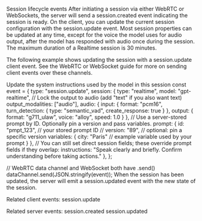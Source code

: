 Session lifecycle events
After initiating a session via either WebRTC or WebSockets, the server will send a 
session.created
 event indicating the session is ready. On the client, you can update the current session configuration with the 
session.update
 event. Most session properties can be updated at any time, except for the voice the model uses for audio output, after the model has responded with audio once during the session. The maximum duration of a Realtime session is 30 minutes.

The following example shows updating the session with a session.update client event. See the WebRTC or WebSocket guide for more on sending client events over these channels.

Update the system instructions used by the model in this session
const event = {
  type: "session.update",
  session: {
      type: "realtime",
      model: "gpt-realtime",
      // Lock the output to audio (add "text" if you also want text)
      output_modalities: ["audio"],
      audio: {
        input: {
          format: "pcm16",
          turn_detection: { type: "semantic_vad", create_response: true }
        },
        output: {
          format: "g711_ulaw",
          voice: "alloy",
          speed: 1.0
        }
      },
      // Use a server-stored prompt by ID. Optionally pin a version and pass variables.
      prompt: {
        id: "pmpt_123",          // your stored prompt ID
        // version: "89",        // optional: pin a specific version
        variables: {
          city: "Paris"          // example variable used by your prompt
        }
      },
      // You can still set direct session fields; these override prompt fields if they overlap:
      instructions: "Speak clearly and briefly. Confirm understanding before taking actions."
  },
};

// WebRTC data channel and WebSocket both have .send()
dataChannel.send(JSON.stringify(event));
When the session has been updated, the server will emit a 
session.updated
 event with the new state of the session.

Related client events:
session.update

Related server events:
session.created
session.updated
